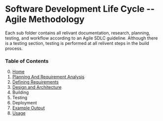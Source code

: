 # Software Development Life Cycle -- Agile Methodology

Each sub folder contains all relivant documentation, research, planning, testing, and workflow according to an Agile SDLC guideline. Although there is a testing section, testing is performed at all relivent steps in the build process.

### Table of Contents

0. [Home](../README.md)
1. [Planning And Requirement Analysis](./1_PlanningAndAnalysis/README.md)
2. [Defining Requirements](./2_DefiningRequirements/README.md)
3. [Design and Architecture](./3_DesignAndArchitecture/README.md)
4. Building
5. Testing
6. Deployment
7. [Example Output](./7_ExampleOutput/README.md)
8. [Usage](../FLAGS.md)
